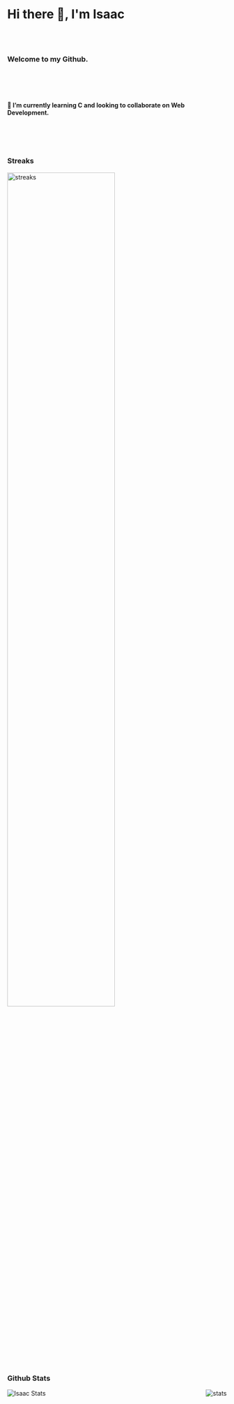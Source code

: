 <html>
<body>
 <h1> Hi there 👋, I'm Isaac </h1>
    <br>
    <br>
    <h3> Welcome to my Github. </h3>
    <br>
    <br>
    <br>
    <h4> 🌱 I’m currently learning C and looking to collaborate on Web Development. </h4>
    <br>
    <br>
    <br>
   <h3> Streaks </h3>
    <a href="https://git.io/streak-stats"><img align="center" width="70%" alt="streaks" src="https://streak-stats.demolab.com?user=Bigizic"/></a>
    <br>
      <h3> Github Stats </h3>
 <div>
     <img src="http://github-profile-summary-cards.vercel.app/api/cards/profile-details?username=Bigizic&theme=github" alt="Isaac Stats"> </img>
 <img src="http://github-profile-summary-cards.vercel.app/api/cards/repos-per-language?username=Bigizic&theme=github&exclude={exclude}" align="right" top="50%" alt="stats"> </img>
 </div>
 </body>
 </html>






<!--
**Bigizic/Bigizic** is a ✨ _special_ ✨ repository because its `README.md` (this file) appears on your GitHub profile.

Here are some ideas to get you started:

- 🔭 I’m currently working on ...
- 👯 I’m looking to collaborate on Web Dev
- 🤔 I’m looking for help with ...
- 💬 Ask me about ...
- 📫 How to reach me: ...
- 😄 Pronouns: ...
- ⚡ Fun fact: ...
-->
